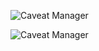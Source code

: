 ![Caveat Manager](game_demo/art/Export/logo.jpg)

![Caveat Manager](game_demo/art/Export/background.jpg)
